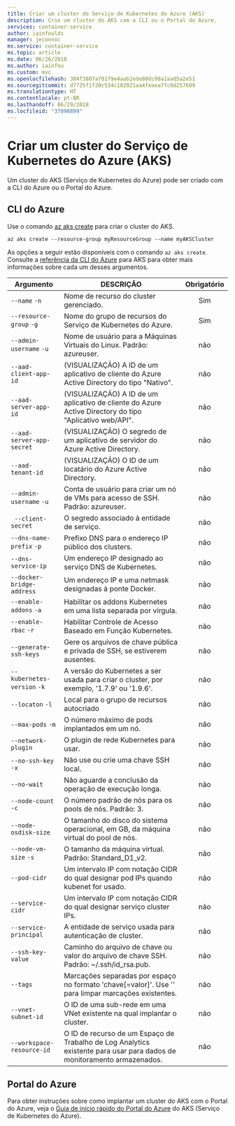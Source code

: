 ```yaml
---
title: Criar um cluster do Serviço de Kubernetes do Azure (AKS)
description: Crie um cluster do AKS com a CLI ou o Portal do Azure.
services: container-service
author: iainfoulds
manager: jeconnoc
ms.service: container-service
ms.topic: article
ms.date: 06/26/2018
ms.author: iainfou
ms.custom: mvc
ms.openlocfilehash: 304f3807a70179e4aab2ede80dc08a1aa85a2e51
ms.sourcegitcommit: d7725f1f20c534c102021aa4feaea7fc0d257609
ms.translationtype: HT
ms.contentlocale: pt-BR
ms.lasthandoff: 06/29/2018
ms.locfileid: "37098899"
---
```

# <a name="create-an-azure-kubernetes-service-aks-cluster"></a>Criar um cluster do Serviço de Kubernetes do Azure (AKS)

Um cluster do AKS (Serviço de Kubernetes do Azure) pode ser criado com a CLI do Azure ou o Portal do Azure.

## <a name="azure-cli"></a>CLI do Azure

Use o comando [az aks create][az-aks-create] para criar o cluster do AKS.

```azurecli-interactive
az aks create --resource-group myResourceGroup --name myAKSCluster
```

As opções a seguir estão disponíveis com o comando `az aks create`. Consulte a [referência da CLI do Azure][az-aks-create] para AKS para obter mais informações sobre cada um desses argumentos.

| Argumento | DESCRIÇÃO | Obrigatório |
|---|---|:---:|
| `--name` `-n` | Nome de recurso do cluster gerenciado. | Sim |
| `--resource-group` `-g` | Nome do grupo de recursos do Serviço de Kubernetes do Azure. | Sim |
| `--admin-username` `-u` | Nome de usuário para a Máquinas Virtuais do Linux.  Padrão: azureuser. | não |
| `--aad-client-app-id` | (VISUALIZAÇÃO) A ID de um aplicativo de cliente do Azure Active Directory do tipo "Nativo". | não |
| `--aad-server-app-id` | (VISUALIZAÇÃO) A ID de um aplicativo de cliente do Azure Active Directory do tipo "Aplicativo web/API". | não |
| `--aad-server-app-secret` | (VISUALIZAÇÃO) O segredo de um aplicativo de servidor do Azure Active Directory. | não |
| `--aad-tenant-id` | (VISUALIZAÇÃO) O ID de um locatário do Azure Active Directory. | não |
| `--admin-username` `-u` | Conta de usuário para criar um nó de VMs para acesso de SSH.  Padrão: azureuser. | não |
| ` --client-secret` | O segredo associado à entidade de serviço. | não |
| `--dns-name-prefix` `-p` | Prefixo DNS para o endereço IP público dos clusters. | não |
| `--dns-service-ip` | Um endereço IP designado ao serviço DNS de Kubernetes. | não |
| `--docker-bridge-address` | Um endereço IP e uma netmask designadas à ponte Docker. | não |
| `--enable-addons` `-a` | Habilitar os addons Kubernetes em uma lista separada por vírgula. | não |
| `--enable-rbac` `-r` | Habilitar Controle de Acesso Baseado em Função Kubernetes. | não |
| `--generate-ssh-keys` | Gere os arquivos de chave pública e privada de SSH, se estiverem ausentes. | não |
| `--kubernetes-version` `-k` | A versão do Kubernetes a ser usada para criar o cluster, por exemplo, '1.7.9' ou '1.9.6'. | não |
| `--locaton` `-l` | Local para o grupo de recursos autocriado | não |
| `--max-pods` `-m` | O número máximo de pods implantados em um nó. | não |
| `--network-plugin` | O plugin de rede Kubernetes para usar. | não |
| `--no-ssh-key` `-x` | Não use ou crie uma chave SSH local. | não |
| `--no-wait` | Não aguarde a conclusão da operação de execução longa. | não |
| `--node-count` `-c` | O número padrão de nós para os pools de nós.  Padrão: 3. | não |
| `--node-osdisk-size` | O tamanho do disco do sistema operacional, em GB, da máquina virtual do pool de nós. | não |
| `--node-vm-size` `-s` | O tamanho da máquina virtual.  Padrão: Standard_D1_v2. | não |
| `--pod-cidr` | Um intervalo IP com notação CIDR do qual designar pod IPs quando kubenet for usado. | não |
| `--service-cidr` | Um intervalo IP com notação CIDR do qual designar serviço cluster IPs. | não |
| `--service-principal` | A entidade de serviço usada para autenticação de cluster. | não |
| `--ssh-key-value` | Caminho do arquivo de chave ou valor do arquivo de chave SSH.  Padrão: ~/.ssh/id_rsa.pub. | não |
| `--tags` | Marcações separadas por espaço no formato 'chave[=valor]'. Use '' para limpar marcações existentes. | não |
| `--vnet-subnet-id` | O ID de uma sub-rede em uma VNet existente na qual implantar o cluster. | não |
| `--workspace-resource-id` | O ID de recurso de um Espaço de Trabalho de Log Analytics existente para usar para dados de monitoramento armazenados. | não |

## <a name="azure-portal"></a>Portal do Azure

Para obter instruções sobre como implantar um cluster do AKS com o Portal do Azure, veja o [Guia de início rápido do Portal do Azure][aks-portal-quickstart] do AKS (Serviço de Kubernetes do Azure).

<!-- LINKS - internal -->
[az-aks-create]: /cli/azure/aks?view=azure-cli-latest#az_aks_create
[aks-portal-quickstart]: kubernetes-walkthrough-portal.md
